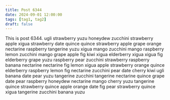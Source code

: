 ```yaml
---
title: Post 6344
date: 2024-09-01 12:00:00
tags: [tag1, tag2]
draft: false
---
```

This is post 6344.
ugli
strawberry
yuzu
honeydew
zucchini
strawberry
apple
xigua
strawberry
date
quince
quince
strawberry
apple
grape
orange
nectarine
raspberry
tangerine
yuzu
xigua
mango
zucchini
mango
raspberry
lemon
zucchini
mango
grape
apple
fig
kiwi
xigua
elderberry
xigua
xigua
fig
elderberry
grape
yuzu
raspberry
pear
zucchini
strawberry
raspberry
banana
nectarine
nectarine
fig
lemon
xigua
apple
strawberry
orange
quince
elderberry
raspberry
lemon
fig
nectarine
zucchini
pear
date
cherry
kiwi
ugli
banana
date
pear
yuzu
tangerine
zucchini
tangerine
nectarine
quince
grape
date
pear
raspberry
honeydew
nectarine
mango
cherry
yuzu
tangerine
quince
strawberry
quince
apple
orange
date
fig
pear
strawberry
quince
xigua
tangerine
zucchini
banana
yuzu
